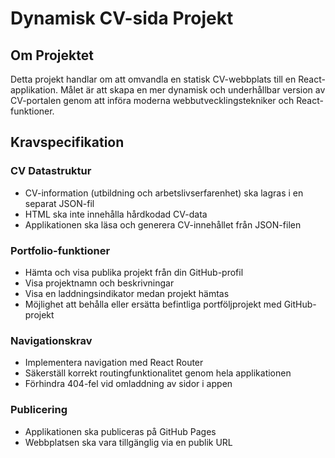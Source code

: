 # Dynamisk CV-sida Projekt

## Om Projektet
Detta projekt handlar om att omvandla en statisk CV-webbplats till en React-applikation. Målet är att skapa en mer dynamisk och underhållbar version av CV-portalen genom att införa moderna webbutvecklingstekniker och React-funktioner.

## Kravspecifikation

### CV Datastruktur
- CV-information (utbildning och arbetslivserfarenhet) ska lagras i en separat JSON-fil
- HTML ska inte innehålla hårdkodad CV-data
- Applikationen ska läsa och generera CV-innehållet från JSON-filen

### Portfolio-funktioner
- Hämta och visa publika projekt från din GitHub-profil
- Visa projektnamn och beskrivningar
- Visa en laddningsindikator medan projekt hämtas
- Möjlighet att behålla eller ersätta befintliga portföljprojekt med GitHub-projekt

### Navigationskrav
- Implementera navigation med React Router
- Säkerställ korrekt routingfunktionalitet genom hela applikationen
- Förhindra 404-fel vid omladdning av sidor i appen

### Publicering
- Applikationen ska publiceras på GitHub Pages
- Webbplatsen ska vara tillgänglig via en publik URL

